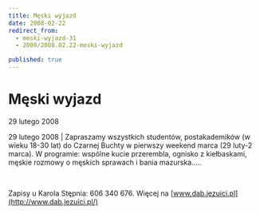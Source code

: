 ```yaml
---
title: Męski wyjazd
date: 2008-02-22
redirect_from: 
  - meski-wyjazd-31
  - 2008/2008.02.22-meski-wyjazd

published: true
---
```




# Męski wyjazd

<time>29 lutego 2008</time>

29 lutego 2008 | Zapraszamy wszystkich studentów, postakademików (w wieku 18-30 lat) do Czarnej Buchty w pierwszy weekend marca (29 luty-2 marca). W programie: wspólne kucie przerembla, ognisko z kiełbaskami, męskie rozmowy o męskich sprawach i bania mazurska.....

&nbsp;

Zapisy u Karola Stępnia: 606 340 676. Więcej na [www.dab.jezuici.pl](http://www.dab.jezuici.pl/) 

<!--{{json:{"created_date":"2008-02-22 10:40:47","publish_down":"0000-00-00 00:00:00","id":"567"}}}-->
